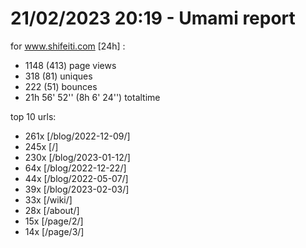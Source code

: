 # 21/02/2023 20:19 - Umami report
for www.shifeiti.com [24h] :

 - 1148 (413) page views
 - 318 (81) uniques
 - 222 (51) bounces
 - 21h 56' 52'' (8h 6' 24'') totaltime


top 10 urls:
 - 261x [/blog/2022-12-09/]
 - 245x [/]
 - 230x [/blog/2023-01-12/]
 - 64x [/blog/2022-12-22/]
 - 44x [/blog/2022-05-07/]
 - 39x [/blog/2023-02-03/]
 - 33x [/wiki/]
 - 28x [/about/]
 - 15x [/page/2/]
 - 14x [/page/3/]


